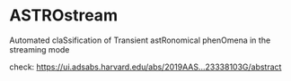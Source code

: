 # ASTROstream

Automated claSsification of Transient astRonomical phenOmena in the streaming mode

check: https://ui.adsabs.harvard.edu/abs/2019AAS...23338103G/abstract
